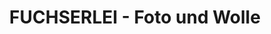 ---
title: "FUCHSERLEI - Foto und Wolle"
url: /henstedt-ulzburg/fuchserlei-foto-und-wolle/
shop: Foto
---